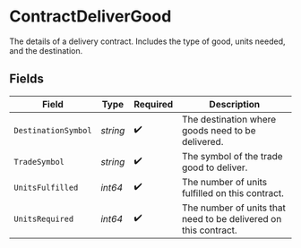 # ContractDeliverGood

The details of a delivery contract. Includes the type of good, units needed, and the destination.


## Fields

| Field                                                           | Type                                                            | Required                                                        | Description                                                     |
| --------------------------------------------------------------- | --------------------------------------------------------------- | --------------------------------------------------------------- | --------------------------------------------------------------- |
| `DestinationSymbol`                                             | *string*                                                        | :heavy_check_mark:                                              | The destination where goods need to be delivered.               |
| `TradeSymbol`                                                   | *string*                                                        | :heavy_check_mark:                                              | The symbol of the trade good to deliver.                        |
| `UnitsFulfilled`                                                | *int64*                                                         | :heavy_check_mark:                                              | The number of units fulfilled on this contract.                 |
| `UnitsRequired`                                                 | *int64*                                                         | :heavy_check_mark:                                              | The number of units that need to be delivered on this contract. |